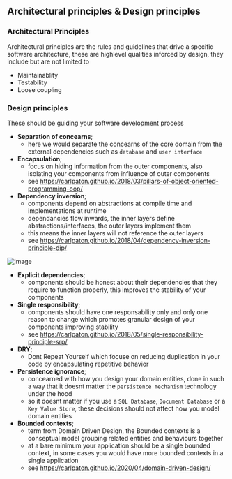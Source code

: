 ## Architectural principles & Design principles

### Architectural Principles

Architectural principles are the rules and guidelines that drive a specific software architecture, these are highlevel qualities inforced by design, they include but are not limited to

- Maintainablity
- Testability
- Loose coupling

### Design principles

These should be guiding your software development process

- **Separation of concearns**; 
  - here we would separate the concearns of the core domain from the external dependencies such as `database` and `user interface`
- **Encapsulation**;
  - focus on hiding information from the outer components, also isolating your components from influence of outer components
  - see https://carlpaton.github.io/2018/03/pillars-of-object-oriented-programming-oop/
- **Dependency inversion**;
  - components depend on abstractions at compile time and implementations at runtime
  - dependancies flow inwards, the inner layers define abstractions/interfaces, the outer layers implement them
  - this means the inner layers will not reference the outer layers
  - see https://carlpaton.github.io/2018/04/dependency-inversion-principle-dip/

 ![image](https://github.com/user-attachments/assets/2c74010f-cfc5-4707-9a5a-b59458a77b83)


- **Explicit dependencies**;
  - components should be honest about their dependencies that they require to function properly, this improves the stability of your components
- **Single responsibility**;
  - components should have one responsability only and only one reason to change which promotes granular design of your components improving stability
  - see https://carlpaton.github.io/2018/05/single-responsibility-principle-srp/
- **DRY**;
  - Dont Repeat Yourself which focuse on reducing duplication in your code by encapsulating repetitive behavior
- **Persistence ignorance**;
  - concearned with how you design your domain entities, done in such a way that it doesnt matter the `persistence mechanism` technology under the hood
  - so it doesnt matter if you use a `SQL Database`, `Document Database` or a `Key Value Store`, these decisions should not affect how you model domain entities
- **Bounded contexts**;
  - term from Domain Driven Design, the Bounded contexts is a conseptual model grouping related entities and behaviours together
  - at a bare minimum your application should be a single bounded context, in some cases you would have more bounded contexts in a single application
  - see https://carlpaton.github.io/2020/04/domain-driven-design/
